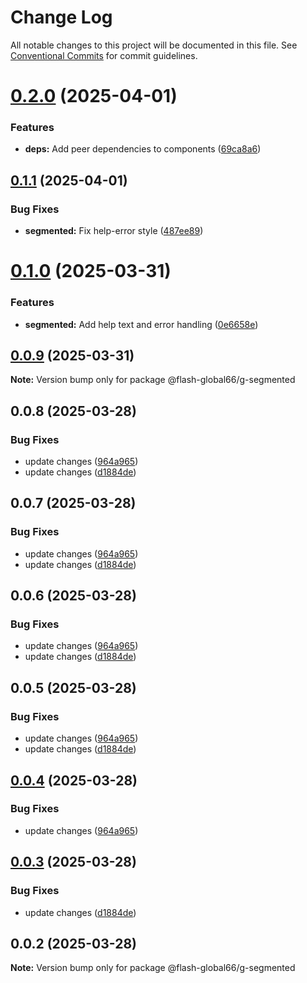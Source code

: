 # Change Log

All notable changes to this project will be documented in this file.
See [Conventional Commits](https://conventionalcommits.org) for commit guidelines.

# [0.2.0](https://github.com/Flash-Global66/global-design-system/compare/@flash-global66/g-segmented@0.1.1...@flash-global66/g-segmented@0.2.0) (2025-04-01)


### Features

* **deps:** Add peer dependencies to components ([69ca8a6](https://github.com/Flash-Global66/global-design-system/commit/69ca8a6c26e2fd2777d5a6dea7cc9e7c5a0f9616))





## [0.1.1](https://github.com/Flash-Global66/global-design-system/compare/@flash-global66/g-segmented@0.1.0...@flash-global66/g-segmented@0.1.1) (2025-04-01)


### Bug Fixes

* **segmented:** Fix help-error style ([487ee89](https://github.com/Flash-Global66/global-design-system/commit/487ee890eeacf8bc2b05189ef6941a43d52669ff))





# [0.1.0](https://github.com/Flash-Global66/global-design-system/compare/@flash-global66/g-segmented@0.0.9...@flash-global66/g-segmented@0.1.0) (2025-03-31)


### Features

* **segmented:** Add help text and error handling ([0e6658e](https://github.com/Flash-Global66/global-design-system/commit/0e6658e8d14e4bed0b6cdb48b42fca942192c84d))





## [0.0.9](https://github.com/Flash-Global66/global-design-system/compare/@flash-global66/g-segmented@0.0.8...@flash-global66/g-segmented@0.0.9) (2025-03-31)

**Note:** Version bump only for package @flash-global66/g-segmented





## 0.0.8 (2025-03-28)


### Bug Fixes

* update changes ([964a965](https://github.com/Flash-Global66/global-design-system/commit/964a9654eb7366459200c18fe167659ad69abead))
* update changes ([d1884de](https://github.com/Flash-Global66/global-design-system/commit/d1884de11e4e9522c2d6912d932122a75aabf9e7))





## 0.0.7 (2025-03-28)


### Bug Fixes

* update changes ([964a965](https://github.com/Flash-Global66/global-design-system/commit/964a9654eb7366459200c18fe167659ad69abead))
* update changes ([d1884de](https://github.com/Flash-Global66/global-design-system/commit/d1884de11e4e9522c2d6912d932122a75aabf9e7))





## 0.0.6 (2025-03-28)


### Bug Fixes

* update changes ([964a965](https://github.com/Flash-Global66/global-design-system/commit/964a9654eb7366459200c18fe167659ad69abead))
* update changes ([d1884de](https://github.com/Flash-Global66/global-design-system/commit/d1884de11e4e9522c2d6912d932122a75aabf9e7))





## 0.0.5 (2025-03-28)


### Bug Fixes

* update changes ([964a965](https://github.com/Flash-Global66/global-design-system/commit/964a9654eb7366459200c18fe167659ad69abead))
* update changes ([d1884de](https://github.com/Flash-Global66/global-design-system/commit/d1884de11e4e9522c2d6912d932122a75aabf9e7))





## [0.0.4](https://github.com/Flash-Global66/global-design-system/compare/@flash-global66/g-segmented@0.0.3...@flash-global66/g-segmented@0.0.4) (2025-03-28)


### Bug Fixes

* update changes ([964a965](https://github.com/Flash-Global66/global-design-system/commit/964a9654eb7366459200c18fe167659ad69abead))





## [0.0.3](https://github.com/Flash-Global66/global-design-system/compare/@flash-global66/g-segmented@0.0.2...@flash-global66/g-segmented@0.0.3) (2025-03-28)


### Bug Fixes

* update changes ([d1884de](https://github.com/Flash-Global66/global-design-system/commit/d1884de11e4e9522c2d6912d932122a75aabf9e7))





## 0.0.2 (2025-03-28)

**Note:** Version bump only for package @flash-global66/g-segmented

